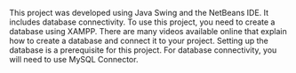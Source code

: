 This project was developed using Java Swing and the NetBeans IDE. It includes database connectivity. To use this project, you need to create a database using XAMPP. There are many videos available online that explain how to create a database and connect it to your project. Setting up the database is a prerequisite for this project. For database connectivity, you will need to use MySQL Connector.
